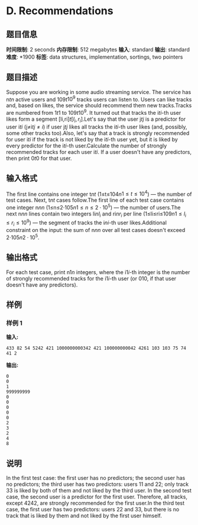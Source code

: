 # D. Recommendations

## 题目信息

**时间限制**: 2 seconds
**内存限制**: 512 megabytes
**输入**: standard
**输出**: standard
**难度**: *1900
**标签**: data structures, implementation, sortings, two pointers

## 题目描述

Suppose you are working in some audio streaming service. The service has n$t$$n$ active users and 109$t$$10^9$ tracks users can listen to. Users can like tracks and, based on likes, the service should recommend them new tracks.Tracks are numbered from 1$t$$1$ to 109$t$$10^9$. It turned out that tracks the i$t$$i$-th user likes form a segment [li,ri]$t$$[l_i, r_i]$.Let's say that the user j$t$$j$ is a predictor for user i$t$$i$ (j≠i$t$$j \neq i$) if user j$t$$j$ likes all tracks the i$t$$i$-th user likes (and, possibly, some other tracks too).Also, let's say that a track is strongly recommended for user i$t$$i$ if the track is not liked by the i$t$$i$-th user yet, but it is liked by every predictor for the i$t$$i$-th user.Calculate the number of strongly recommended tracks for each user i$t$$i$. If a user doesn't have any predictors, then print 0$t$$0$ for that user.

## 输入格式

The first line contains one integer t$n$$t$ (1≤t≤104$n$$1 \le t \le 10^4$) — the number of test cases. Next, t$n$$t$ cases follow.The first line of each test case contains one integer n$n$$n$ (1≤n≤2⋅105$n$$1 \le n \le 2 \cdot 10^5$) — the number of users.The next n$n$$n$ lines contain two integers li$n$$l_i$ and ri$n$$r_i$ per line (1≤li≤ri≤109$n$$1 \le l_i \le r_i \le 10^9$) — the segment of tracks the i$n$$i$-th user likes.Additional constraint on the input: the sum of n$n$$n$ over all test cases doesn't exceed 2⋅105$n$$2 \cdot 10^5$.

## 输出格式

For each test case, print n$1$$n$ integers, where the i$1$$i$-th integer is the number of strongly recommended tracks for the i$1$$i$-th user (or 0$1$$0$, if that user doesn't have any predictors).

## 样例

### 样例 1

**输入:**
```
433 82 54 5242 421 1000000000342 421 100000000042 4261 103 103 75 74 41 2
```

**输出:**
```
0
0
1
999999999
0
0
0
0
0
2
3
2
4
8
```

## 说明

In the first test case: the first user has no predictors; the second user has no predictors; the third user has two predictors: users 1$1$ and 2$2$; only track 3$3$ is liked by both of them and not liked by the third user. In the second test case, the second user is a predictor for the first user. Therefore, all tracks, except 42$42$, are strongly recommended for the first user.In the third test case, the first user has two predictors: users 2$2$ and 3$3$, but there is no track that is liked by them and not liked by the first user himself.
